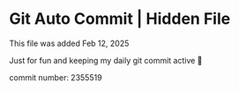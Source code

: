 # Git Auto Commit | Hidden File

This file was added Feb 12, 2025

Just for fun and keeping my daily git commit active 🤪

commit number: 2355519
